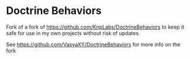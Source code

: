 # Doctrine Behaviors
Fork of a fork of https://github.com/KnpLabs/DoctrineBehaviors to keep it safe for use in my own projects without risk of updates

See https://github.com/VasyaXY/DoctrineBehaviors for more info on the fork
